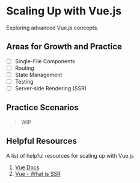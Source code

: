 # Scaling Up with Vue.js

Exploring advanced Vue.js concepts.

## Areas for Growth and Practice

- [ ] Single-File Components
- [ ] Routing
- [ ] State Management
- [ ] Testing
- [ ] Server-side Rendering (SSR)

## Practice Scenarios

> WIP

## Helpful Resources

A list of helpful resources for scaling up with Vue.js

1. [Vue Docs](https://vuejs.org/guide/introduction.html)
1. [Vue - What is SSR](https://vuejs.org/guide/scaling-up/ssr.html#what-is-ssr)